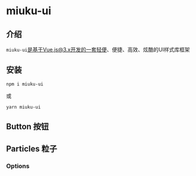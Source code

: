 # miuku-ui 

## 介绍

`miuku-ui`是基于Vue.js@3.x开发的一套轻便、便捷、高效、炫酷的UI样式库框架

## 安装
```
npm i miuku-ui
```
或
```
yarn miuku-ui
```

## Button 按钮


## Particles 粒子

### Options
